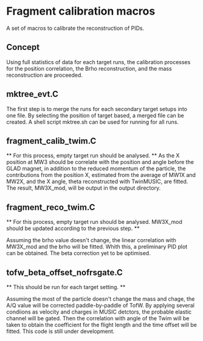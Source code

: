 # Fragment calibration macros

A set of macros to calibrate the reconstruction of PIDs.


## Concept

Using full statistics of data for each target runs, the calibration processes for the position correlation, the Brho reconstruction, and the mass reconstruction are proceeded.


## mktree_evt.C

The first step is to merge the runs for each secondary target setups into one file. By selecting the position of target based, a merged file can be created.
A shell script mktree.sh can be used for running for all runs.


## fragment_calib_twim.C

** For this process, empty target run should be analysed. **
As the X position at MW3 should be correlate with the position and angle before the GLAD magnet, in addition to the reduced momentum of the particle, the contributions from the position X, estimated from the average of MW1X and MW2X, and the X angle, theta reconstructed with TwinMUSIC, are fitted. The result, MW3X_mod, will be output in the output directory.


## fragment_reco_twim.C

** For this process, empty target run should be analysed. MW3X_mod should be updated according to the previous step. **

Assuming the brho value doesn't change, the linear correlation with MW3X_mod and the brho will be fitted. Whith this, a preliminary PID plot can be obtained. The beta correction yet to be optimised.


## tofw_beta_offset_nofrsgate.C

** This should be run for each target setting. **

Assuming the most of the particle doesn't change the mass and chage, the A/Q value will be corrected paddle-by-paddle of TofW. By applying several condiions as velocity and charges in MUSIC detctors, the probable elastic channel will be gated. Then the correlation with angle of the Twim will be taken to obtain the coefficient for the flight length and the time offset will be fitted. This code is still under development.